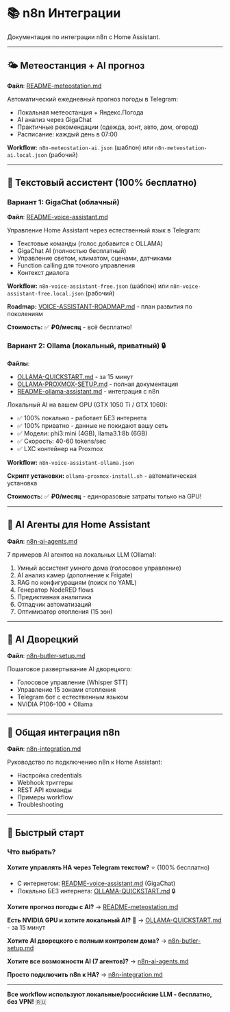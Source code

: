 # 📚 n8n Интеграции

Документация по интеграции n8n с Home Assistant.

---

## 🌤️ Метеостанция + AI прогноз

**Файл**: [README-meteostation.md](./README-meteostation.md)

Автоматический ежедневный прогноз погоды в Telegram:
- Локальная метеостанция + Яндекс.Погода
- AI анализ через GigaChat
- Практичные рекомендации (одежда, зонт, авто, дом, огород)
- Расписание: каждый день в 07:00

**Workflow:** `n8n-meteostation-ai.json` (шаблон) или `n8n-meteostation-ai.local.json` (рабочий)

---

## 🤖 Текстовый ассистент (100% бесплатно)

### Вариант 1: GigaChat (облачный)

**Файл**: [README-voice-assistant.md](./README-voice-assistant.md)

Управление Home Assistant через естественный язык в Telegram:
- Текстовые команды (голос добавится с OLLAMA)
- GigaChat AI (полностью бесплатный)
- Управление светом, климатом, сценами, датчиками
- Function calling для точного управления
- Контекст диалога

**Workflow:** `n8n-voice-assistant-free.json` (шаблон) или `n8n-voice-assistant-free.local.json` (рабочий)

**Roadmap:** [VOICE-ASSISTANT-ROADMAP.md](./VOICE-ASSISTANT-ROADMAP.md) - план развития по поколениям

**Стоимость:** ✅ **₽0/месяц** - всё бесплатно!

### Вариант 2: Ollama (локальный, приватный) 🔒

**Файлы**:
- [OLLAMA-QUICKSTART.md](./OLLAMA-QUICKSTART.md) - за 15 минут
- [OLLAMA-PROXMOX-SETUP.md](./OLLAMA-PROXMOX-SETUP.md) - полная документация
- [README-ollama-assistant.md](./README-ollama-assistant.md) - интеграция с n8n

Локальный AI на вашем GPU (GTX 1050 Ti / GTX 1060):
- ✅ 100% локально - работает БЕЗ интернета
- ✅ 100% приватно - данные не покидают вашу сеть
- ✅ Модели: phi3:mini (4GB), llama3.1:8b (6GB)
- ✅ Скорость: 40-60 tokens/sec
- ✅ LXC контейнер на Proxmox

**Workflow:** `n8n-voice-assistant-ollama.json`

**Скрипт установки:** `ollama-proxmox-install.sh` - автоматическая установка

**Стоимость:** ✅ **₽0/месяц** - единоразовые затраты только на GPU!

---

## 🤖 AI Агенты для Home Assistant

**Файл**: [n8n-ai-agents.md](./n8n-ai-agents.md)

7 примеров AI агентов на локальных LLM (Ollama):
1. Умный ассистент умного дома (голосовое управление)
2. AI анализ камер (дополнение к Frigate)
3. RAG по конфигурациям (поиск по YAML)
4. Генератор NodeRED flows
5. Предиктивная аналитика
6. Отладчик автоматизаций
7. Оптимизатор отопления (15 зон)

---

## 🤵 AI Дворецкий

**Файл**: [n8n-butler-setup.md](./n8n-butler-setup.md)

Пошаговое развертывание AI дворецкого:
- Голосовое управление (Whisper STT)
- Управление 15 зонами отопления
- Telegram бот с естественным языком
- NVIDIA P106-100 + Ollama

---

## 🔗 Общая интеграция n8n

**Файл**: [n8n-integration.md](./n8n-integration.md)

Руководство по подключению n8n к Home Assistant:
- Настройка credentials
- Webhook триггеры
- REST API команды
- Примеры workflow
- Troubleshooting

---

## 🚀 Быстрый старт

### Что выбрать?

**Хотите управлять HA через Telegram текстом?** ⭐ (100% бесплатно)
- С интернетом: [README-voice-assistant.md](./README-voice-assistant.md) (GigaChat)
- Локально БЕЗ интернета: [OLLAMA-QUICKSTART.md](./OLLAMA-QUICKSTART.md) 🔒

**Хотите прогноз погоды с AI?**
→ [README-meteostation.md](./README-meteostation.md)

**Есть NVIDIA GPU и хотите локальный AI?** 🚀
→ [OLLAMA-QUICKSTART.md](./OLLAMA-QUICKSTART.md) - за 15 минут

**Хотите AI дворецкого с полным контролем дома?**
→ [n8n-butler-setup.md](./n8n-butler-setup.md)

**Хотите все возможности AI (7 агентов)?**
→ [n8n-ai-agents.md](./n8n-ai-agents.md)

**Просто подключить n8n к HA?**
→ [n8n-integration.md](./n8n-integration.md)

---

**Все workflow используют локальные/российские LLM - бесплатно, без VPN!** 🇷🇺
